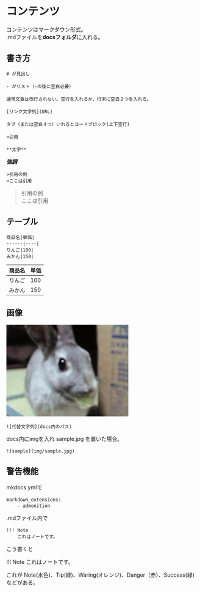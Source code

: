 # コンテンツ

コンテンツはマークダウン形式。  
.mdファイルを**docsフォルダ**に入れる。

## 書き方

    # が見出し

    - がリスト（-の後に空白必要）

    通常文章は改行されない。空行を入れるか、行末に空白２つを入れる。

    [リンク文字列](URL)

    タブ（または空白４つ）いれるとコードブロック(上下空行)

    >引用

    **太字**

***強調***

	>引用の例  
	>ここは引用

>引用の例  
>ここは引用


## テーブル

	商品名|単価|
	------|----|
	りんご|100|
	みかん|150|

商品名|単価|
------|----|
りんご|100|
みかん|150|

## 画像

![mel](img/mel011.jpg)

	![代替文字列](docs内のパス)

docs内にimgを入れ sample.jpg を置いた場合。

	![sample](img/sample.jpg)

## 警告機能

mkdocs.ymlで

	markdown_extensions:
	    - admonition

.mdファイル内で

	!!! Note
	    これはノートです。

こう書くと

!!! Note
    これはノートです。

これが Note(水色)、Tip(緑)、Waring(オレンジ)、Danger（赤）、Success(緑)などがある。
